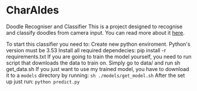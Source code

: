 # CharAIdes
Doodle Recogniser and Classifier
This is a project designed to recognise and classify doodles from camera input. You can read more about it [here]().

To start this classifier you need to:
Create new python enviroment. Python's version must be 3.53
Install all required dependecies: pip install -r requirements.txt
If you are going to train the model yourself, you need to run script that downloads the data to train on. Simply go to data/ and run sh get_data.sh
If you just want to use my trained model, you have to download it to a `models` directory by running: `sh ./models/get_model.sh`
After the set up just run: `python predict.py`